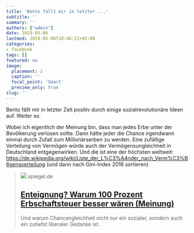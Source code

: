 ```yaml
---
title: 'Bento fällt mir in letzter ...'
subtitle: ''
summary: ''
authors: ["admin"]
date: 2019-05-06
lastmod: 2019-05-06T10:46:11+02:00
categories:
- facebook
tags: []
featured: no
image:
  placement: 1
  caption: ''
  focal_point: 'Smart'
  preview_only: true
slug: ''
---
```

Bento fällt mir in letzter Zeit positiv durch einige sozialrevolutionäre Ideen auf. Weiter so. 

Wobei ich eigentlich der Meinung bin, dass man jedes Erbe unter der Bevölkerung verlosen sollte. Dann hätte jeder die Chance irgendwann einmal durch Zufall zum Millionärserben zu werden. Eine zufällige Verteilung von Vermögen würde auch der Vermögensungleichheit in Deutschland entgegenwirken. Und die ist eine der höchsten weltweit: https://de.wikipedia.org/wiki/Liste_der_L%C3%A4nder_nach_Verm%C3%B6gensverteilung (und dann nach Gini-Index 2016 sortieren)
> [![](https://cdn.prod.www.spiegel.de/images/d7807bbd-c8b9-4d40-8725-de68a59db319_w1200_r1.778_fpx67_fpy55.jpg)](https://www.bento.de/politik/enteignung-warum-100-prozent-erbschaftssteuer-besser-waeren-meinung-a-1fcb190a-d6d6-4622-8c6c-721b8848c361)
> spiegel.de
> ## [Enteignung? Warum 100 Prozent Erbschaftsteuer besser wären (Meinung)](https://www.bento.de/politik/enteignung-warum-100-prozent-erbschaftssteuer-besser-waeren-meinung-a-1fcb190a-d6d6-4622-8c6c-721b8848c361)
>
>Und warum Chancengleichheit nicht nur ein sozialer, sondern auch ein zutiefst liberaler Gedanke ist.


